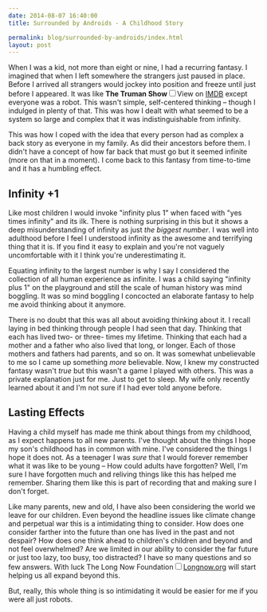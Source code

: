```yaml
---
date: 2014-08-07 16:40:00
title: Surrounded by Androids - A Childhood Story

permalink: blog/surrounded-by-androids/index.html
layout: post
---
```

When I was a kid, not more than eight or nine, I had a recurring fantasy. I imagined that when I left somewhere the strangers just paused in place. Before I arrived all strangers would jockey into position and freeze until just before I appeared. It was like **The Truman Show**<label for="sn-demo" class="margin-toggle sidenote-number"></label><input type="checkbox" id="sn-demo" class="margin-toggle"/><span class="sidenote">View on [IMDB](http://www.imdb.com/title/tt0120382/)</span> except everyone was a robot. This wasn't simple, self-centered thinking –  though I indulged in plenty of that. This was how I dealt with what seemed to be a system so large and complex that it was indistinguishable from infinity.

This was how I coped with the idea that every person had as complex a back story as everyone in my family. As did their ancestors before them. I didn't have a concept of how far back that must go but it seemed infinite (more on that in a moment). I come back to this fantasy from time-to-time and it has a humbling effect.

## Infinity +1

Like most children I would invoke "infinity plus 1" when faced with "yes times infinity" and its ilk. There is nothing surprising in this but it shows a deep misunderstanding of infinity as just *the biggest number*. I was well into adulthood before I feel I understood infinity as the awesome and terrifying thing that it is. If you find it easy to explain and you're not vaguely uncomfortable with it I think you're underestimating it.

Equating infinity to the largest number is why I say I considered the collection of all human experience as infinite. I was a child saying "infinity plus 1" on the playground and still the scale of human history was mind boggling. It was so mind boggling I concocted an elaborate fantasy to help me avoid thinking about it anymore.

There is no doubt that this was all about avoiding thinking about it. I recall laying in bed thinking through people I had seen that day. Thinking that each has lived two- or three- times my lifetime. Thinking that each had a mother and a father who also lived that long, or longer. Each of those mothers and fathers had parents, and so on. It was somewhat unbelievable to me so I came up something *more* believable. Now, I knew my constructed fantasy wasn't *true* but this wasn't a game I played with others. This was a private explanation just for me. Just to get to sleep. My wife only recently learned about it and I'm not sure if I had ever told anyone before.

## Lasting Effects

Having a child myself has made me think about things from my childhood, as I expect happens to all new parents. I've thought about the things I hope my son's childhood has in common with mine. I've considered the things I hope it does not. As a teenager I was *sure* that I would forever remember what it was like to be young – How could adults have forgotten? Well, I'm sure I have forgotten much and reliving things like this has helped me remember. Sharing them like this is part of recording that and making sure I don't forget.

Like many parents, new and old, I have also been considering the world we leave for our children. Even beyond the headline issues like climate change and perpetual war this is a intimidating thing to consider. How does one consider farther into the future than one has lived in the past and not despair? How does one think ahead to children's children and beyond and not feel overwhelmed? Are we limited in our ability to consider the far future or just too lazy, too busy, too distracted? I have so many questions and so few answers. With luck The Long Now Foundation<label for="sn-demo" class="margin-toggle sidenote-number"></label><input type="checkbox" id="sn-demo" class="margin-toggle"/><span class="sidenote">[Longnow.org](http://longnow.org)</span> will start helping us all expand beyond this.

But, really, this whole thing is so intimidating it would be easier for me if you were all just robots.
